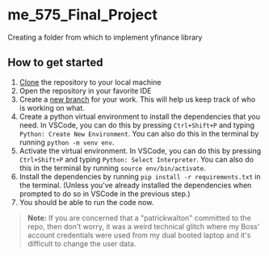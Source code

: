 # me_575_Final_Project

Creating a folder from which to implement yfinance library

## How to get started

1. [Clone](https://docs.github.com/en/repositories/creating-and-managing-repositories/cloning-a-repository) the repository to your local machine
2. Open the repository in your favorite IDE
3. Create a [new branch](https://docs.github.com/en/pull-requests/collaborating-with-pull-requests/proposing-changes-to-your-work-with-pull-requests/creating-and-deleting-branches-within-your-repository) for your work. This will help us keep track of who is working on what.
4. Create a python virtual environment to install the dependencies that you need. In VSCode, you can do this by pressing `Ctrl+Shift+P` and typing `Python: Create New Environment`. You can also do this in the terminal by running `python -m venv env`.
5. Activate the virtual environment. In VSCode, you can do this by pressing `Ctrl+Shift+P` and typing `Python: Select Interpreter`. You can also do this in the terminal by running `source env/bin/activate`.
6. Install the dependencies by running `pip install -r requirements.txt` in the terminal. (Unless you've already installed the dependencies when prompted to do so in VSCode in the previous step.)
7. You should be able to run the code now.

> **Note:** If you are concerned that a "patrickwalton" committed to the repo, then don't worry, it was a weird technical glitch where my Boss' account credentials were used from my dual booted laptop and it's difficult to change the user data.
